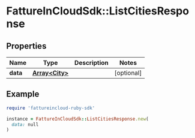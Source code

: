 # FattureInCloudSdk::ListCitiesResponse

## Properties

| Name | Type | Description | Notes |
| ---- | ---- | ----------- | ----- |
| **data** | [**Array&lt;City&gt;**](City.md) |  | [optional] |

## Example

```ruby
require 'fattureincloud-ruby-sdk'

instance = FattureInCloudSdk::ListCitiesResponse.new(
  data: null
)
```

